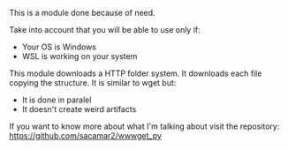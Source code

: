 This is a module done because of need.

Take into account that you will be able to use only if:
- Your OS is Windows
- WSL is working on your system

This module downloads a HTTP folder system. It downloads each file copying the structure. It is similar to wget but:
- It is done in paralel
- It doesn't create weird artifacts

If you want to know more about what I'm talking about visit the repository: https://github.com/sacamar2/wwwget_py
